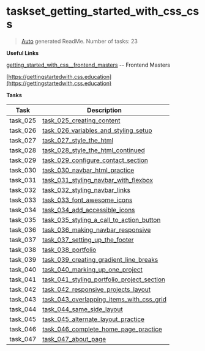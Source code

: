 # taskset_getting_started_with_css_css

> [Auto](https://github.com/codeaprendiz/learn_fullstack/blob/main/home/php/intermediate/taskset_intermediate_php/task_004_createGlobalMarkdownTable/generate-readme.php) generated ReadMe. Number of tasks: 23

**Useful Links**

[getting_started_with_css__frontend_masters](https://frontendmasters.com/courses/getting-started-css) -- Frontend Masters

[https://gettingstartedwith.css.education](https://gettingstartedwith.css.education)

**Tasks**


| Task     | Description                                                                                                                   |
|----------|-------------------------------------------------------------------------------------------------------------------------------|
| task_025 | [task_025_creating_content](taskset_getting_started_with_css_css/task_025_creating_content)                                   |
| task_026 | [task_026_variables_and_styling_setup](taskset_getting_started_with_css_css/task_026_variables_and_styling_setup)             |
| task_027 | [task_027_style_the_html](taskset_getting_started_with_css_css/task_027_style_the_html)                                       |
| task_028 | [task_028_style_the_html_continued](taskset_getting_started_with_css_css/task_028_style_the_html_continued)                   |
| task_029 | [task_029_configure_contact_section](taskset_getting_started_with_css_css/task_029_configure_contact_section)                 |
| task_030 | [task_030_navbar_html_practice](taskset_getting_started_with_css_css/task_030_navbar_html_practice)                           |
| task_031 | [task_031_styling_navbar_with_flexbox](taskset_getting_started_with_css_css/task_031_styling_navbar_with_flexbox)             |
| task_032 | [task_032_styling_navbar_links](taskset_getting_started_with_css_css/task_032_styling_navbar_links)                           |
| task_033 | [task_033_font_awesome_icons](taskset_getting_started_with_css_css/task_033_font_awesome_icons)                               |
| task_034 | [task_034_add_accessible_icons](taskset_getting_started_with_css_css/task_034_add_accessible_icons)                           |
| task_035 | [task_035_styling_a_call_to_action_button](taskset_getting_started_with_css_css/task_035_styling_a_call_to_action_button)     |
| task_036 | [task_036_making_navbar_responsive](taskset_getting_started_with_css_css/task_036_making_navbar_responsive)                   |
| task_037 | [task_037_setting_up_the_footer](taskset_getting_started_with_css_css/task_037_setting_up_the_footer)                         |
| task_038 | [task_038_portfolio](taskset_getting_started_with_css_css/task_038_portfolio)                                                 |
| task_039 | [task_039_creating_gradient_line_breaks](taskset_getting_started_with_css_css/task_039_creating_gradient_line_breaks)         |
| task_040 | [task_040_marking_up_one_project](taskset_getting_started_with_css_css/task_040_marking_up_one_project)                       |
| task_041 | [task_041_styling_portfolio_project_section](taskset_getting_started_with_css_css/task_041_styling_portfolio_project_section) |
| task_042 | [task_042_responsive_projects_layout](taskset_getting_started_with_css_css/task_042_responsive_projects_layout)               |
| task_043 | [task_043_overlapping_items_with_css_grid](taskset_getting_started_with_css_css/task_043_overlapping_items_with_css_grid)     |
| task_044 | [task_044_same_side_layout](taskset_getting_started_with_css_css/task_044_same_side_layout)                                   |
| task_045 | [task_045_alternate_layout_practice](taskset_getting_started_with_css_css/task_045_alternate_layout_practice)                 |
| task_046 | [task_046_complete_home_page_practice](taskset_getting_started_with_css_css/task_046_complete_home_page_practice)             |
| task_047 | [task_047_about_page](taskset_getting_started_with_css_css/task_047_about_page)                                               |
